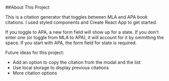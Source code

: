 ##About This Project

This is a citation generator that toggles between MLA and APA book citations. I used styled components and Create React App to get started. 

If you toggle to APA, a new form field will show up for a state. If you don't enter one (or toggle from MLA  to APA), it will account for it by ommitting the space. If you start with APA, the form field for state is required.

Future ideas for this project:
* Add an option to copy the citation from the modal and the list
* Use local storage to display previous citations
* More citation options